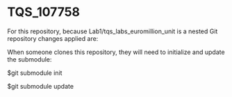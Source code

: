 # TQS_107758

For this repository, because Lab1/tqs_labs_euromillion_unit is a nested Git repository changes applied are: 

When someone clones this repository, 
they will need to initialize and update the submodule: 

$git submodule init

$git submodule update

